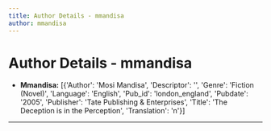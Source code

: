 ```yaml
---
title: Author Details - mmandisa
author: mmandisa
---
```


# Author Details - mmandisa

<ul>
    <li><strong>Mmandisa:</strong> [{'Author': 'Mosi Mandisa', 'Descriptor': '', 'Genre': 'Fiction (Novel)', 'Language': 'English', 'Pub_id': 'london_england', 'Pubdate': '2005', 'Publisher': 'Tate Publishing & Enterprises', 'Title': 'The Deception is in the Perception', 'Translation': 'n'}]</li>
</ul>
<hr>